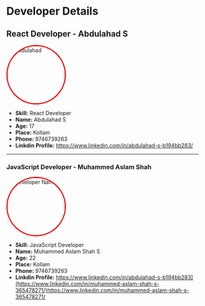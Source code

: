 # Developer Details

## React Developer - Abdulahad S

<img src="https://github.com/SPDC-ORG/Developer-Details/blob/main/IMG_1579.png" alt="Abdulahad" width="150" style="border: 3px solid #ff0000; border-radius: 50%;">

- **Skill:** React Developer 
- **Name:** Abdulahad S
- **Age:** 17
- **Place:** Kollam
- **Phone:** 9746739263
- **Linkdin Profile:** https://www.linkedin.com/in/abdulahad-s-b194bb283/

---

### JavaScript Developer - Muhammed Aslam Shah

<img src="https://avatars.githubusercontent.com/u/119589957?v=4" alt="Developer Name" width="150" style="border: 3px solid #ff0000; border-radius: 50%;">

- **Skill:** JavaScript Developer 
- **Name:** Muhammed Aslam Shah S
- **Age:** 22
- **Place:** Kollam
- **Phone:** 9746739263
- **Linkdin Profile:** https://www.linkedin.com/in/abdulahad-s-b194bb283](https://www.linkedin.com/in/muhammed-aslam-shah-s-365478271/)https://www.linkedin.com/in/muhammed-aslam-shah-s-365478271/


